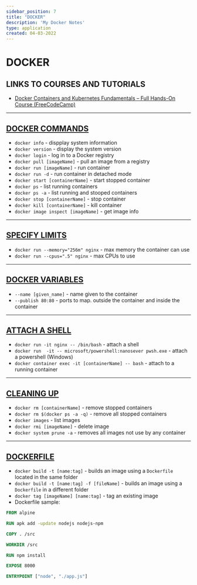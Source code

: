 ```yaml
---
sidebar_position: 7
title: "DOCKER"
description: 'My Docker Notes'
type: application
created: 04-03-2022
---
```


# DOCKER 

##  LINKS TO COURSES AND TUTORIALS
- [ Docker Containers and Kubernetes Fundamentals – Full Hands-On Course (FreeCodeCamp)](https://www.youtube.com/watch?v=kTp5xUtcalw&t=3356s)
***
## <u>DOCKER COMMANDS</u>

- `docker info` - dispplay system information
- `docker version` - display the system version
- `docker login` - log in to a Docker registry
- `docker pull [imageName]` -  pull an image from a registry
- `docker run [imageName]` - run container
- `docker run -d` - run container in detached mode
- `docker start [containerName]` - start stopped container
- `docker ps` -  list running containers
- `docker ps -a` - list running and stooped containers
- `docker stop [containerName]` - stop container
- `docker kill [containerName]` - kill container
- `docker image inspect [imageName]` - get image info
***
## <u>SPECIFY LIMITS</u>
- `docker run --memory="256m" nginx` - max memory the container can use
- `docker run --cpus=".5" nginx` - max CPUs to use
***
## <u>DOCKER VARIABLES</u>
- `--name [given_name]` - name given to the container
- `--publish 80:80` - ports to map. outside the container and inside the container
***

## <u>ATTACH A SHELL</u>
- `docker run -it nginx -- /bin/bash` - attach a shell
- `docker run  -it -- microsoft/powershell:nanosever pwsh.exe` - attach a powershell (Windows)
- `docker container exec -it [containerName] -- bash` - attach to a running container
***
## <u>CLEANING UP</u>
- `docker rm [containerName]` - remove stopped containers
- `docker rm $(docker ps -a -q)` - remove all stopped containers
- `docker images` - list images
- `docker rmi [imageName]` - delete image
- `docker system prune -a` - removes all images not use by any container 
***
## <u>DOCKERFILE</u>
- `docker build -t [name:tag]` - builds an image using a `Dockerfile` located in the same folder
- `docker build -t [name:tag] -f [fileName]` - builds an image using a `Dockerfile` in a different folder 
- `docker tag [imageName] [name:tag]` - tag an existing image
- Dockerfile sample:
```dockerfile
FROM alpine

RUN apk add -update nodejs nodejs-npm

COPY . /src

WORKDIR /src

RUN npm install

EXPOSE 8000

ENTRYPOINT ["node", "./app.js"]
```

